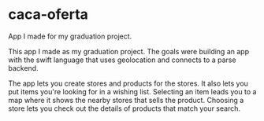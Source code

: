 # caca-oferta
App I made for my graduation project.

This app I made as my graduation project. The goals were building an app with the swift language that uses geolocation and connects to a parse backend.

The app lets you create stores and products for the stores. It also lets you put items you're looking for in a wishing list. Selecting an item leads you to a map where it shows the nearby stores that sells the product. Choosing a store lets you check out the details of products that match your search.



